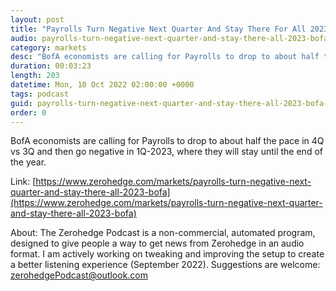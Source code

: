 ```yaml
---
layout: post
title: "Payrolls Turn Negative Next Quarter And Stay There For All 2023: BofA"
audio: payrolls-turn-negative-next-quarter-and-stay-there-all-2023-bofa-0
category: markets
desc: "BofA economists are calling for Payrolls to drop to about half the pace in 4Q vs 3Q and then go negative in 1Q-2023, where they will stay until the end of the year."
duration: 00:03:23
length: 203
datetime: Mon, 10 Oct 2022 02:00:00 +0000
tags: podcast
guid: payrolls-turn-negative-next-quarter-and-stay-there-all-2023-bofa-0
order: 0
---
```

BofA economists are calling for Payrolls to drop to about half the pace in 4Q vs 3Q and then go negative in 1Q-2023, where they will stay until the end of the year.

Link: [https://www.zerohedge.com/markets/payrolls-turn-negative-next-quarter-and-stay-there-all-2023-bofa](https://www.zerohedge.com/markets/payrolls-turn-negative-next-quarter-and-stay-there-all-2023-bofa)

About: The Zerohedge Podcast is a non-commercial, automated program, designed to give people a way to get news from Zerohedge in an audio format.  I am actively working on tweaking and improving the setup to create a better listening experience (September 2022).  Suggestions are welcome: [zerohedgePodcast@outlook.com](mailto:zerohedgePodcast@outlook.com)
